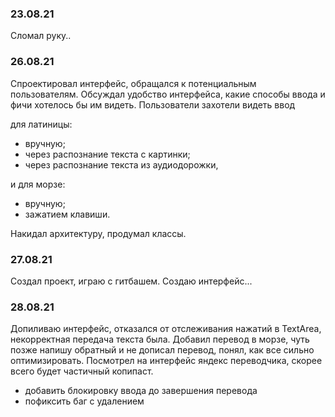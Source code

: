 ### 23.08.21
Сломал руку..

### 26.08.21
Спроектировал интерфейс, обращался к потенциальным пользователям. Обсуждал удобство интерфейса, какие способы ввода и фичи хотелось бы им видеть. 
Пользователи захотели видеть ввод 

для латиницы:
* вручную;
* через распознание текста с картинки;
* через распознание текста из аудиодорожки,

и для морзе:
* вручную;
* зажатием клавиши.

Накидал архитектуру, продумал классы.

### 27.08.21
Создал проект, играю с гитбашем. Создаю интерфейс...

### 28.08.21
Допиливаю интерфейс, отказался от отслеживания нажатий в TextArea, некорректная передача текста была. Добавил перевод в морзе, чуть позже напишу обратный и не дописал перевод, понял, как все сильно оптимизировать. Посмотрел на интерфейс яндекс переводчика, скорее всего будет частичный копипаст.
* добавить блокировку ввода до завершения перевода
* пофиксить баг с удалением